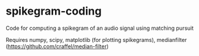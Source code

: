 spikegram-coding
================

Code for computing a spikegram of an audio signal using matching pursuit

Requires numpy, scipy, matplotlib (for plotting spikegrams), medianfilter (https://github.com/craffel/median-filter)
